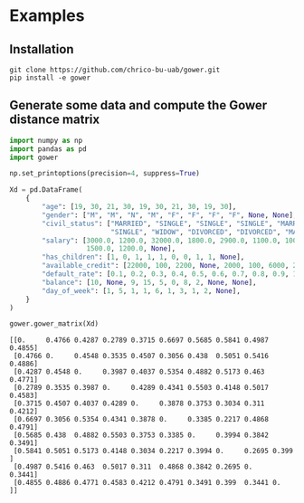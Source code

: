 # Examples

## Installation

```
git clone https://github.com/chrico-bu-uab/gower.git
pip install -e gower
```

## Generate some data and compute the Gower distance matrix

```python
import numpy as np
import pandas as pd
import gower

np.set_printoptions(precision=4, suppress=True)

Xd = pd.DataFrame(
    {
        "age": [19, 30, 21, 30, 19, 30, 21, 30, 19, 30],
        "gender": ["M", "M", "N", "M", "F", "F", "F", "F", None, None],
        "civil_status": ["MARRIED", "SINGLE", "SINGLE", "SINGLE", "MARRIED",
                         "SINGLE", "WIDOW", "DIVORCED", "DIVORCED", "MARRIED"],
        "salary": [3000.0, 1200.0, 32000.0, 1800.0, 2900.0, 1100.0, 10000.0,
                   1500.0, 1200.0, None],
        "has_children": [1, 0, 1, 1, 1, 0, 0, 1, 1, None],
        "available_credit": [22000, 100, 2200, None, 2000, 100, 6000, 2200, 0, None],
        "default_rate": [0.1, 0.2, 0.3, 0.4, 0.5, 0.6, 0.7, 0.8, 0.9, 1.0],
        "balance": [10, None, 9, 15, 5, 0, 8, 2, None, None],
        "day_of_week": [1, 5, 1, 1, 6, 1, 3, 1, 2, None],
    }
)

gower.gower_matrix(Xd)
```
    [[0.     0.4766 0.4287 0.2789 0.3715 0.6697 0.5685 0.5841 0.4987 0.4855]
     [0.4766 0.     0.4548 0.3535 0.4507 0.3056 0.438  0.5051 0.5416 0.4886]
     [0.4287 0.4548 0.     0.3987 0.4037 0.5354 0.4882 0.5173 0.463  0.4771]
     [0.2789 0.3535 0.3987 0.     0.4289 0.4341 0.5503 0.4148 0.5017 0.4583]
     [0.3715 0.4507 0.4037 0.4289 0.     0.3878 0.3753 0.3034 0.311  0.4212]
     [0.6697 0.3056 0.5354 0.4341 0.3878 0.     0.3385 0.2217 0.4868 0.4791]
     [0.5685 0.438  0.4882 0.5503 0.3753 0.3385 0.     0.3994 0.3842 0.3491]
     [0.5841 0.5051 0.5173 0.4148 0.3034 0.2217 0.3994 0.     0.2695 0.399 ]
     [0.4987 0.5416 0.463  0.5017 0.311  0.4868 0.3842 0.2695 0.     0.3441]
     [0.4855 0.4886 0.4771 0.4583 0.4212 0.4791 0.3491 0.399  0.3441 0.    ]]
